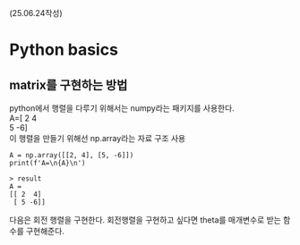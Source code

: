 (25.06.24작성)
# Python basics
## matrix를 구현하는 방법
python에서 행렬을 다루기 위해서는 numpy라는 패키지를 사용한다.   
A=[ 2  4    
       5  -6]    
이 행렬을 만들기 위해선 np.array라는 자료 구조 사용   

    A = np.array([[2, 4], [5, -6]])
    print(f'A=\n{A}\n')

    > result
    A = 
    [[ 2  4]
     [ 5 -6]]
다음은 회전 행렬을 구현한다. 회전행렬을 구현하고 싶다면 theta를 매개변수로 받는 함수를 구현해준다.
